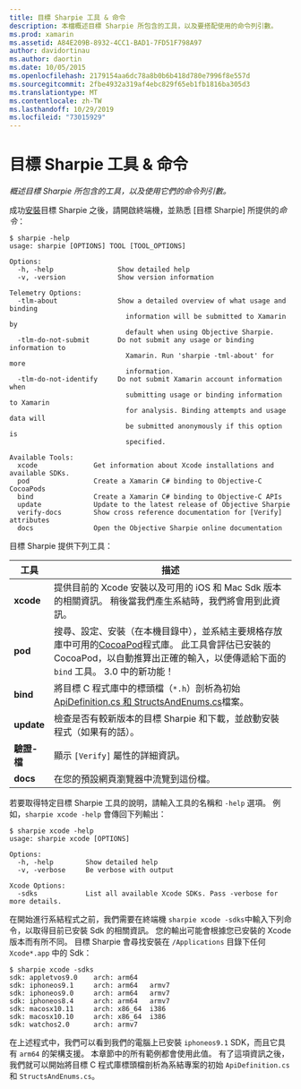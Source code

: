 ```yaml
---
title: 目標 Sharpie 工具 & 命令
description: 本檔概述目標 Sharpie 所包含的工具，以及要搭配使用的命令列引數。
ms.prod: xamarin
ms.assetid: A84E209B-8932-4CC1-BAD1-7FD51F798A97
author: davidortinau
ms.author: daortin
ms.date: 10/05/2015
ms.openlocfilehash: 2179154aa6dc78a8b0b6b418d780e7996f8e557d
ms.sourcegitcommit: 2fbe4932a319af4ebc829f65eb1fb1816ba305d3
ms.translationtype: MT
ms.contentlocale: zh-TW
ms.lasthandoff: 10/29/2019
ms.locfileid: "73015929"
---
```

# <a name="objective-sharpie-tools--commands"></a>目標 Sharpie 工具 & 命令

_概述目標 Sharpie 所包含的工具，以及使用它們的命令列引數。_

成功[安裝](~/cross-platform/macios/binding/objective-sharpie/get-started.md)目標 Sharpie 之後，請開啟終端機，並熟悉 [目標 Sharpie] 所提供的*命令*：

```
$ sharpie -help
usage: sharpie [OPTIONS] TOOL [TOOL_OPTIONS]

Options:
  -h, -help                Show detailed help
  -v, -version             Show version information

Telemetry Options:
  -tlm-about               Show a detailed overview of what usage and binding
                             information will be submitted to Xamarin by
                             default when using Objective Sharpie.
  -tlm-do-not-submit       Do not submit any usage or binding information to
                             Xamarin. Run 'sharpie -tml-about' for more
                             information.
  -tlm-do-not-identify     Do not submit Xamarin account information when
                             submitting usage or binding information to Xamarin
                             for analysis. Binding attempts and usage data will
                             be submitted anonymously if this option is
                             specified.

Available Tools:
  xcode              Get information about Xcode installations and available SDKs.
  pod                Create a Xamarin C# binding to Objective-C CocoaPods
  bind               Create a Xamarin C# binding to Objective-C APIs
  update             Update to the latest release of Objective Sharpie
  verify-docs        Show cross reference documentation for [Verify] attributes
  docs               Open the Objective Sharpie online documentation
```

目標 Sharpie 提供下列工具：

|工具|描述|
|--- |--- |
|**xcode**|提供目前的 Xcode 安裝以及可用的 iOS 和 Mac Sdk 版本的相關資訊。 稍後當我們產生系結時，我們將會用到此資訊。|
|**pod**|搜尋、設定、安裝（在本機目錄中），並系結主要規格存放庫中可用的[CocoaPod](https://cocoapods.org/)程式庫。 此工具會評估已安裝的 CocoaPod，以自動推算出正確的輸入，以便傳遞給下面的 `bind` 工具。 3\.0 中的新功能！|
|**bind**|將目標 C 程式庫中的標頭檔（`*.h`）剖析為初始[ApiDefinition.cs 和 StructsAndEnums.cs](~/cross-platform/macios/binding/objective-sharpie/platform/apidefinitions-structsandenums.md)檔案。|
|**update**|檢查是否有較新版本的目標 Sharpie 和下載，並啟動安裝程式（如果有的話）。|
|**驗證-檔**|顯示 `[Verify]` 屬性的詳細資訊。|
|**docs**|在您的預設網頁瀏覽器中流覽到這份檔。|

若要取得特定目標 Sharpie 工具的說明，請輸入工具的名稱和 `-help` 選項。 例如，`sharpie xcode -help` 會傳回下列輸出：

```
$ sharpie xcode -help
usage: sharpie xcode [OPTIONS]

Options:
  -h, -help        Show detailed help
  -v, -verbose     Be verbose with output

Xcode Options:
  -sdks            List all available Xcode SDKs. Pass -verbose for more details.
```

在開始進行系結程式之前，我們需要在終端機 `sharpie xcode -sdks`中輸入下列命令，以取得目前已安裝 Sdk 的相關資訊。 您的輸出可能會根據您已安裝的 Xcode 版本而有所不同。 目標 Sharpie 會尋找安裝在 `/Applications` 目錄下任何 `Xcode*.app` 中的 Sdk：

```
$ sharpie xcode -sdks
sdk: appletvos9.0    arch: arm64
sdk: iphoneos9.1     arch: arm64   armv7
sdk: iphoneos9.0     arch: arm64   armv7
sdk: iphoneos8.4     arch: arm64   armv7
sdk: macosx10.11     arch: x86_64  i386
sdk: macosx10.10     arch: x86_64  i386
sdk: watchos2.0      arch: armv7
```

在上述程式中，我們可以看到我們的電腦上已安裝 `iphoneos9.1` SDK，而且它具有 `arm64` 的架構支援。 本章節中的所有範例都會使用此值。 有了這項資訊之後，我們就可以開始將目標 C 程式庫標頭檔剖析為系結專案的初始 `ApiDefinition.cs` 和 `StructsAndEnums.cs`。
